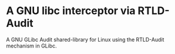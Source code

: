 # A GNU libc interceptor via RTLD-Audit 

A GNU GLibc Audit shared-library for Linux using the RTLD-Audit mechanism in GLibc.



